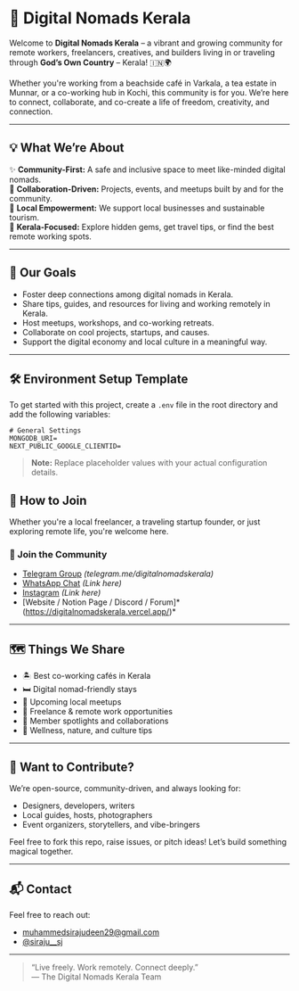 # 🌴 Digital Nomads Kerala

Welcome to **Digital Nomads Kerala** – a vibrant and growing community for remote workers, freelancers, creatives, and builders living in or traveling through **God’s Own Country** – Kerala! 🇮🇳🌍

Whether you're working from a beachside café in Varkala, a tea estate in Munnar, or a co-working hub in Kochi, this community is for you. We’re here to connect, collaborate, and co-create a life of freedom, creativity, and connection.

---

## 💡 What We’re About

✨ **Community-First:** A safe and inclusive space to meet like-minded digital nomads.  
🚀 **Collaboration-Driven:** Projects, events, and meetups built by and for the community.  
🌱 **Local Empowerment:** We support local businesses and sustainable tourism.  
📍 **Kerala-Focused:** Explore hidden gems, get travel tips, or find the best remote working spots.

---

## 🎯 Our Goals

- Foster deep connections among digital nomads in Kerala.
- Share tips, guides, and resources for living and working remotely in Kerala.
- Host meetups, workshops, and co-working retreats.
- Collaborate on cool projects, startups, and causes.
- Support the digital economy and local culture in a meaningful way.

---

## 🛠️ Environment Setup Template

To get started with this project, create a `.env` file in the root directory and add the following variables:

```env
# General Settings
MONGODB_URI=
NEXT_PUBLIC_GOOGLE_CLIENTID=
```

> **Note:** Replace placeholder values with your actual configuration details.

## 📌 How to Join

Whether you're a local freelancer, a traveling startup founder, or just exploring remote life, you're welcome here.

### 🔗 Join the Community
- [Telegram Group](#) *(telegram.me/digitalnomadskerala)*
- [WhatsApp Chat](#) *(Link here)*
- [Instagram](#) *(Link here)*
- [Website / Notion Page / Discord / Forum]* (https://digitalnomadskerala.vercel.app/)*

---

## 🗺️ Things We Share

- 🏝️ Best co-working cafés in Kerala
- 🛏️ Digital nomad-friendly stays
- 📆 Upcoming local meetups
- 💼 Freelance & remote work opportunities
- 🤝 Member spotlights and collaborations
- 🧘 Wellness, nature, and culture tips

---

## 🤝 Want to Contribute?

We’re open-source, community-driven, and always looking for:
- Designers, developers, writers
- Local guides, hosts, photographers
- Event organizers, storytellers, and vibe-bringers

Feel free to fork this repo, raise issues, or pitch ideas! Let’s build something magical together.

---

## 📬 Contact

Feel free to reach out:
- [muhammedsirajudeen29@gmail.com](mailto:your-email@example.com)
- [@siraju__sj](#)

---

> “Live freely. Work remotely. Connect deeply.”  
> — The Digital Nomads Kerala Team


